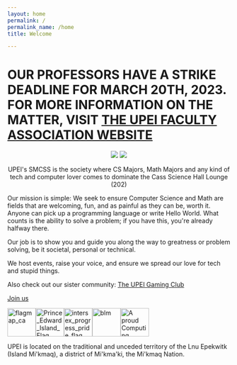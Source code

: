 ```yaml
---
layout: home
permalink: /
permalink_name: /home
title: Welcome

---
```

<h1>OUR PROFESSORS HAVE A STRIKE DEADLINE FOR MARCH 20TH, 2023. FOR MORE INFORMATION ON THE MATTER, VISIT
<a href="https://upeifa.ca/">THE UPEI FACULTY ASSOCIATION WEBSITE</a> </h1>

<p align="center">
<img src="https://user-images.githubusercontent.com/91146114/134969107-1cab2ff8-2a82-4c32-b013-adab5dba8cd4.gif">
<img src="https://user-images.githubusercontent.com/91146114/134747496-4b06ef45-dd3a-41b7-bc96-eff6ca8983e3.png">
</p> 

<p align="center"> 
UPEI's SMCSS is the society where CS Majors, Math Majors and any kind of tech and computer lover comes to dominate the Cass Science Hall Lounge (202) 
  
Our mission is simple: We seek to ensure Computer Science and Math are fields that are welcoming, fun, and as painful as they can be, worth it.
Anyone can pick up a programming language or write Hello World. What counts is the ability to solve a problem; if you have this, you're already halfway there. 

Our job is to show you and guide you along the way to greatness or problem solving, be it societal, personal or technical. 
  
We host events, raise your voice, and ensure we spread our love for tech and stupid things.
  
Also check out our sister community: <a href="https://discord.gg/tYeud7VDx3">The UPEI Gaming Club</a>
 
<a href="https://upeismcss.ca/join">Join us</a>

<img src="https://emoji.gg/assets/emoji/5691-flagmap-ca.png" width="64px" height="64px" alt="flagmap_ca"><img src="https://emoji.gg/assets/emoji/3191-prince-edward-island-flag.png" width="64px" height="64px" alt="Prince_Edward_Island_Flag"><img src="https://emoji.gg/assets/emoji/3119-intersex-progress-pride-flag.png" width="64px" height="64px" alt="intersex_progress_pride_flag"><img src="https://emoji.gg/assets/emoji/8973_blm.png" width="64px" height="64px" alt="blm"><img src="https://user-images.githubusercontent.com/91146114/223780026-9426a1dd-28cd-4e29-a65e-9ec4c8997dbe.svg" width="64px" height="64px" alt="A proud Computing Councils of Canada member"> 
  
UPEI is located on the traditional and unceded territory of the Lnu Epekwitk (Island Mi'kmaq), a district of Mi'kma'ki, the Mi'kmaq Nation.

</p>


